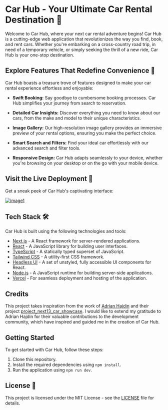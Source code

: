 # Car Hub - Your Ultimate Car Rental Destination 🚗

Welcome to Car Hub, where your next car rental adventure begins! Car Hub is a cutting-edge web application that revolutionizes the way you find, book, and rent cars. Whether you're embarking on a cross-country road trip, in need of a temporary vehicle, or simply seeking the thrill of a new ride, Car Hub is your one-stop destination.

## Explore Features That Redefine Convenience 🌟

Car Hub boasts a treasure trove of features designed to make your car rental experience effortless and enjoyable:

- **Swift Booking:** Say goodbye to cumbersome booking processes. Car Hub simplifies your journey from search to reservation.

- **Detailed Car Insights:** Discover everything you need to know about our cars, from the make and model to their unique characteristics.

- **Image Gallery:** Our high-resolution image gallery provides an immersive preview of your rental options, ensuring you make the perfect choice.

- **Smart Search and Filters:** Find your ideal car effortlessly with our advanced search and filter tools.

- **Responsive Design:** Car Hub adapts seamlessly to your device, whether you're browsing on your desktop or on the go with your mobile device.

## Visit the Live Deployment 📸

Get a sneak peek of Car Hub's captivating interface:

[![image1](https://raw.githubusercontent.com/pallavee-2705/car_showcase/main/assets/87165168/da40069c-7b53-4b47-8697-c7ebc6d3d008.png)](https://car-showcase-khaki-five.vercel.app/)



## Tech Stack 🛠


Car Hub is built using the following technologies and tools:

- [Next.js](https://nextjs.org) - A React framework for server-rendered applications.
- [React](https://reactjs.org) - A JavaScript library for building user interfaces.
- [TypeScript](https://www.typescriptlang.org) - A statically typed superset of JavaScript.
- [Tailwind CSS](https://tailwindcss.com) - A utility-first CSS framework.
- [Headless UI](https://headlessui.com) - A set of unstyled, fully accessible UI components for React.
- [Node.js](https://nodejs.org) - A JavaScript runtime for building server-side applications.
- [Vercel](https://vercel.com) - For seamless deployment and hosting of the application.

## Credits

This project takes inspiration from the work of [Adrian Hajdin](https://github.com/adrianhajdin) and their project [project_next13_car_showcase](https://github.com/adrianhajdin/project_next13_car_showcase). I would like to extend my gratitude to Adrian Hajdin for their valuable contributions to the development community, which have inspired and guided me in the creation of Car Hub.

## Getting Started

To get started with Car Hub, follow these steps:

1. Clone this repository.
2. Install the required dependencies using `npm install`.
3. Run the application using `npm run dev`.

## License 📜

This project is licensed under the MIT License - see the [LICENSE](LICENSE) file for details.
